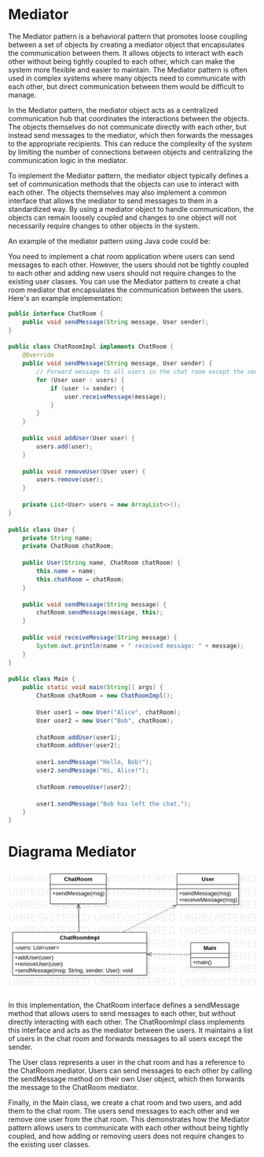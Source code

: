 # Mediator

The Mediator pattern is a behavioral pattern that promotes loose coupling between a set of objects by creating a mediator object that encapsulates the communication between them. It allows objects to interact with each other without being tightly coupled to each other, which can make the system more flexible and easier to maintain. The Mediator pattern is often used in complex systems where many objects need to communicate with each other, but direct communication between them would be difficult to manage.

In the Mediator pattern, the mediator object acts as a centralized communication hub that coordinates the interactions between the objects. The objects themselves do not communicate directly with each other, but instead send messages to the mediator, which then forwards the messages to the appropriate recipients. This can reduce the complexity of the system by limiting the number of connections between objects and centralizing the communication logic in the mediator.

To implement the Mediator pattern, the mediator object typically defines a set of communication methods that the objects can use to interact with each other. The objects themselves may also implement a common interface that allows the mediator to send messages to them in a standardized way. By using a mediator object to handle communication, the objects can remain loosely coupled and changes to one object will not necessarily require changes to other objects in the system.

An example of the mediator pattern using Java code could be:

You need to implement a chat room application where users can send messages to each other. However, the users should not be tightly coupled to each other and adding new users should not require changes to the existing user classes. You can use the Mediator pattern to create a chat room mediator that encapsulates the communication between the users. Here's an example implementation:

```java
public interface ChatRoom {
    public void sendMessage(String message, User sender);
}

public class ChatRoomImpl implements ChatRoom {
    @Override
    public void sendMessage(String message, User sender) {
        // Forward message to all users in the chat room except the sender
        for (User user : users) {
            if (user != sender) {
                user.receiveMessage(message);
            }
        }
    }
    
    public void addUser(User user) {
        users.add(user);
    }
    
    public void removeUser(User user) {
        users.remove(user);
    }
    
    private List<User> users = new ArrayList<>();
}

public class User {
    private String name;
    private ChatRoom chatRoom;
    
    public User(String name, ChatRoom chatRoom) {
        this.name = name;
        this.chatRoom = chatRoom;
    }
    
    public void sendMessage(String message) {
        chatRoom.sendMessage(message, this);
    }
    
    public void receiveMessage(String message) {
        System.out.println(name + " received message: " + message);
    }
}

public class Main {
    public static void main(String[] args) {
        ChatRoom chatRoom = new ChatRoomImpl();
        
        User user1 = new User("Alice", chatRoom);
        User user2 = new User("Bob", chatRoom);
        
        chatRoom.addUser(user1);
        chatRoom.addUser(user2);
        
        user1.sendMessage("Hello, Bob!");
        user2.sendMessage("Hi, Alice!");
        
        chatRoom.removeUser(user2);
        
        user1.sendMessage("Bob has left the chat.");
    }
}
```

# Diagrama Mediator

![Diagrama Mediator](DiagramaMediatorPattern.png)


In this implementation, the ChatRoom interface defines a sendMessage method that allows users to send messages to each other, but without directly interacting with each other. The ChatRoomImpl class implements this interface and acts as the mediator between the users. It maintains a list of users in the chat room and forwards messages to all users except the sender.

The User class represents a user in the chat room and has a reference to the ChatRoom mediator. Users can send messages to each other by calling the sendMessage method on their own User object, which then forwards the message to the ChatRoom mediator.

Finally, in the Main class, we create a chat room and two users, and add them to the chat room. The users send messages to each other and we remove one user from the chat room. This demonstrates how the Mediator pattern allows users to communicate with each other without being tightly coupled, and how adding or removing users does not require changes to the existing user classes.
